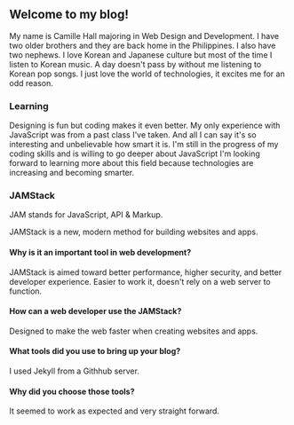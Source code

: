 ## Welcome to my blog!

My name is Camille Hall majoring in Web Design and Development. I have two older brothers and they are back home in the Philippines. I also have two nephews.  I love Korean and Japanese culture but most of the time I listen to Korean music. A day doesn't pass by without me listening to Korean pop songs. I just love the world of technologies, it excites me for an odd reason.

### Learning 

Designing is fun but coding makes it even better. My only experience with JavaScript was from a past class I've taken. And all I can say it's so interesting and unbelievable how smart it is. I'm still in the progress of my coding skills and is willing to go deeper about JavaScript I'm looking forward to learning more about this field because technologies are increasing and becoming smarter. 

### JAMStack
JAM stands for JavaScript, API & Markup. 

JAMStack is a new, modern method for building websites and apps.


#### Why is it an important tool in web development?

JAMStack is aimed toward better performance, higher security, and better developer experience. Easier to work it, doesn't rely on a web server to function. 

#### How can a web developer use the JAMStack?

Designed to make the web faster when creating websites and apps.


#### What tools did you use to bring up your blog?

I used Jekyll from a Githhub server.


#### Why did you choose those tools?

It seemed to work as expected and very straight forward. 

